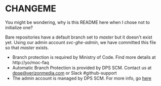 # CHANGEME

You might be wondering, why is this README here when I chose not to initialize one? 

Bare repositories have a default branch set to *master* but it doesn't exist yet. 
Using our admin account *svc-ghe-admin*, we have committed this file so that *master* exists.

* Branch protection is required by Ministry of Code. Find more details at http://yo/moc-faq
* Automatic Branch Protection is provided by DPS SCM. Contact us at dpse@verizonmedia.com or Slack #github-support
* The admin account is managed by DPS SCM.  For more info, go [here](https://confluence.ouroath.com/display/SCM/Github+Enterprise+Administrative+User)
